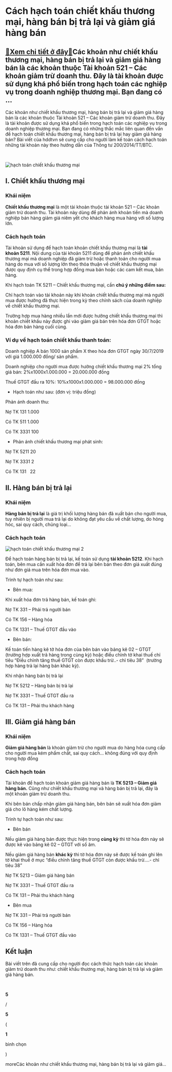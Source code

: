 Cách hạch toán chiết khấu thương mại, hàng bán bị trả lại và giảm giá hàng bán
==============================================================================

[:gift:Xem chi tiết ở đây:gift:](https://hddtvn.com/cach-hach-toan-chiet-khau-thuong-mai-hang-ban-bi-tra-lai-va-giam-gia-hang-ban/)Các khoản như chiết khấu thương mại, hàng bán bị trả lại và giảm giá hàng bán là các khoản thuộc Tài khoản 521 – Các khoản giảm trừ doanh thu. Đây là tài khoản được sử dụng khá phổ biến trong hạch toán các nghiệp vụ trong doanh nghiệp thương mại. Bạn đang có …
--------------------------------------------------------------------------------------------------------------------------------------------------------------------------------------------------------------------------------------------------------------------

Các khoản như chiết khấu thương mại, hàng bán bị trả lại và giảm giá hàng bán là các khoản thuộc Tài khoản 521 – Các khoản giảm trừ doanh thu. Đây là tài khoản được sử dụng khá phổ biến trong hạch toán các nghiệp vụ trong doanh nghiệp thương mại. Bạn đang có những thắc mắc liên quan đến vấn đề hạch toán chiết khấu thương mại, hàng bán bị trả lại hay giảm giá hàng bán? Bài viết của hddtvn sẽ cung cấp cho người làm kế toán cách hạch toán những tài khoản này theo hướng dẫn của Thông tư 200/2014/TT/BTC.


 


![hạch toán chiết khấu thương mại](https://hddtvn.com/wp-content/uploads/2021/01/hạch-toán.png)


I. Chiết khấu thương mại
------------------------


### Khái niệm


**Chiết khấu thương mại** là một tài khoản thuộc tài khoản 521 – Các khoản giảm trừ doanh thu. Tài khoản này dùng để phản ánh khoản tiền mà doanh nghiệp bán hàng giảm giá niêm yết cho khách hàng mua hàng với số lượng lớn.


### Cách hạch toán


Tài khoản sử dụng để hạch toán khoản chiết khấu thương mại là **tài khoản 5211**. Nội dung của tài khoản 5211 dùng để phản ánh chiết khấu thương mại mà doanh nghiệp đã giảm trừ hoặc thanh toán cho người mua hàng do mua với số lượng lớn theo thỏa thuận về chiết khấu thương mại được quy định cụ thể trong hợp đồng mua bán hoặc các cam kết mua, bán hàng.


Khi hạch toán TK 5211 – Chiết khấu thương mại, cần **chú ý những điểm sau:**


Chỉ hạch toán vào tài khoản này khi khoản chiết khấu thương mại mà người mua được hưởng đã thực hiện trong kỳ theo chính sách của doanh nghiệp về chiết khấu thương mại.


Trường hợp mua hàng nhiều lần mới được hưởng chiết khấu thương mại thì khoản chiết khấu này được ghi vào giảm giá bán trên hóa đơn GTGT hoặc hóa đơn bán hàng cuối cùng.


### Ví dụ về hạch toán chiết khấu thanh toán:


Doanh nghiệp A bán 1000 sản phẩm X theo hóa đơn GTGT ngày 30/7/2019 với giá 1.000.000 đồng/ sản phẩm.


Doanh nghiệp cho người mua được hưởng chiết khấu thương mại 2% tổng giá bán: 2%x1000x1.000.000 = 20.000.000 đồng


Thuế GTGT đầu ra 10%: 10%x1000x1.000.000 = 98.000.000 đồng




* Hạch toán như sau: (đơn vị: triệu đồng)



Phản ánh doanh thu:


Nợ TK 131 1.000


Có TK 511 1.000


Có TK 3331 100




* Phản ánh chiết khấu thương mại phát sinh:



Nợ TK 5211 20


Nợ TK 3331 2


Có TK 131   22


II. Hàng bán bị trả lại
-----------------------


### Khái niệm


**Hàng bán bị trả lại** là giá trị khối lượng hàng bán đã xuất bán cho người mua, tuy nhiên bị người mua trả lại do không đạt yêu cầu về chất lượng, do hỏng hóc, sai quy cách, chủng loại…


### Cách hạch toán


![hạch toán chiết khấu thương mại 2](https://hddtvn.com/wp-content/uploads/2021/01/hạch-toán-2.png)


Để hạch toán hàng bán bị trả lại, kế toán sử dụng **tài khoản 5212**. Khi hạch toán, bên mua cần xuất hóa đơn để trả lại bên bán theo đơn giá xuất đúng như đơn giá mua trên hóa đơn mua vào.


Trình tự hạch toán như sau:




* Bên mua:



Khi xuất hóa đơn trả hàng bán, kế toán ghi:


Nợ TK 331 – Phải trả người bán


Có TK 156 – Hàng hóa


Có TK 1331 – Thuế GTGT đầu vào




* Bên bán:



Kế toán tiến hàng kê tờ hóa đơn của bên bán vào bảng kê 02 – GTGT (trường hợp xuất trả hàng trong cùng kỳ) hoặc điều chỉnh tờ khai thuế chỉ tiêu “Điều chỉnh tăng thuế GTGT còn được khấu trừ..- chỉ tiêu 38”  (trường hợp hàng trả lại hàng bán khác kỳ).


Khi nhận hàng bán bị trả lại


Nợ TK 5212 – Hàng bán bị trả lại


Nợ TK 3331 – Thuế GTGT đầu ra


Có TK 131 – Phải thu khách hàng


III. Giảm giá hàng bán
----------------------


### Khái niệm


**Giảm giá hàng bán** là khoản giảm trừ cho người mua do hàng hóa cung cấp cho người mua kém phẩm chất, sai quy cách… không đúng với quy định trong hợp đồng


### Cách hạch toán


Tài khoản để hạch toán khoản giảm giá hàng bán là **TK 5213 – Giảm giá hàng bán.** Cũng như chiết khấu thương mại và hàng bán bị trả lại, đây là một khoản giảm trừ doanh thu.


Khi bên bán chấp nhận giảm giá hàng bán, bên bán sẽ xuất hóa đơn giảm giá cho lô hàng kém chất lượng.


Trình tự hạch toán như sau:




* Bên bán



Nếu giảm giá hàng bán được thực hiện trong **cùng kỳ** thì tờ hóa đơn này sẽ được kê vào bảng kê 02 – GTGT với số âm.


Nếu giảm giá hàng bán **khác kỳ** thì tờ hóa đơn này sẽ được kế toán ghi lên tờ khai thuế ở mục “điều chỉnh tăng thuế GTGT còn được khấu trừ….- chỉ tiêu 38”


Nợ TK 5213 – Giảm giá hàng bán


Nợ TK 3331 – Thuế GTGT đầu ra


Có TK 131 – Phải thu khách hàng




* Bên mua



Nợ TK 331 – Phải trả người bán


Có TK 156 – Hàng hóa


Có TK 1331 – Thuế GTGT đầu vào


Kết luận
--------


Bài viết trên đã cung cấp cho người đọc cách thức hạch toán các khoản giảm trừ doanh thu như: chiết khấu thương mại, hàng bán bị trả lại và giảm giá hàng bán.


 








































**5**  

/  

**5**  

(  

**1**  

  

 bình chọn   

)


moreCác khoản như chiết khấu thương mại, hàng bán bị trả lại và giảm giá…

